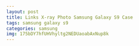 ```yaml
---
layout: post
title: Links X-ray Photo Samsung Galaxy S9 Case
tags: samsung galaxy s9
categories: samsung
img: 175bDY7hfUHVhyltg2NEDUaoabAxNup8k
---
```

